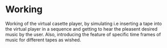 # Working
Working of the virtual casette player, by simulating i.e inserting a tape into the virtual player in a sequence and getting to hear the pleasent desired music by the user.
Also, introducing the feature of specific time frames of music for different tapes as wished.